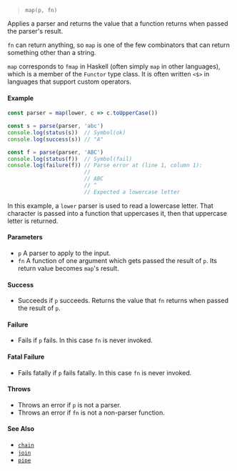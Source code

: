 <!--
 Copyright (c) 2020 Thomas J. Otterson
 
 This software is released under the MIT License.
 https://opensource.org/licenses/MIT
-->

> `map(p, fn)`

Applies a parser and returns the value that a function returns when passed the parser's result.

`fn` can return anything, so `map` is one of the few combinators that can return something other than a string.

`map` corresponds to `fmap` in Haskell (often simply `map` in other languages), which is a member of the `Functor` type class. It is often written `<$>` in languages that support custom operators.

#### Example

```javascript
const parser = map(lower, c => c.toUpperCase())

const s = parse(parser, 'abc')
console.log(status(s))  // Symbol(ok)
console.log(success(s)) // "A"

const f = parse(parser, 'ABC')
console.log(status(f))  // Symbol(fail)
console.log(failure(f)) // Parse error at (line 1, column 1):
                        //
                        // ABC
                        // ^
                        // Expected a lowercase letter
```

In this example, a `lower` parser is used to read a lowercase letter. That character is passed into a function that uppercases it, then that uppercase letter is returned.

#### Parameters

* `p` A parser to apply to the input.
* `fn` A function of one argument which gets passed the result of `p`. Its return value becomes `map`'s result.

#### Success

* Succeeds if `p` succeeds. Returns the value that `fn` returns when passed the result of `p`.

#### Failure

* Fails if `p` fails. In this case `fn` is never invoked.

#### Fatal Failure

* Fails fatally if `p` fails fatally. In this case `fn` is never invoked.

#### Throws

* Throws an error if `p` is not a parser.
* Throws an error if `fn` is not a non-parser function.

#### See Also

* [`chain`](chain.md)
* [`join`](join.md)
* [`pipe`](pipe.md)